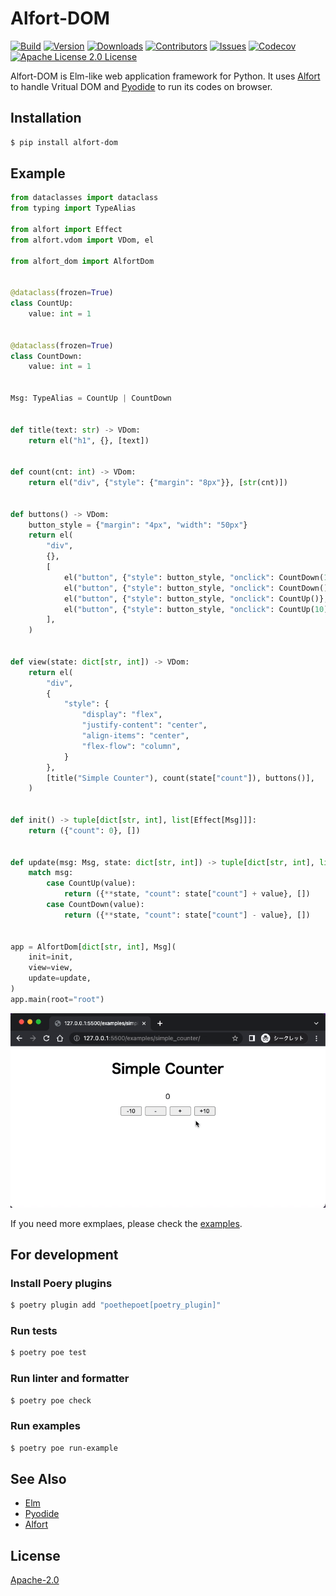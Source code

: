 # Alfort-DOM
[![Build][build-shiled]][build-url]
[![Version][version-shield]][version-url]
[![Downloads][download-shield]][download-url]
[![Contributors][contributors-shield]][contributors-url]
[![Issues][issues-shield]][issues-url]
[![Codecov][codecov-shield]][codecov-url]
[![Apache License 2.0 License][license-shield]][license-url]

Alfort-DOM is Elm-like web application framework for Python. It uses [Alfort](https://github.com/ar90n/alfort) to handle Vritual DOM and [Pyodide](https://pyodide.org/en/stable/) to run its codes on browser.

## Installation
```bash
$ pip install alfort-dom
```

## Example
```python
from dataclasses import dataclass
from typing import TypeAlias

from alfort import Effect
from alfort.vdom import VDom, el

from alfort_dom import AlfortDom


@dataclass(frozen=True)
class CountUp:
    value: int = 1


@dataclass(frozen=True)
class CountDown:
    value: int = 1


Msg: TypeAlias = CountUp | CountDown


def title(text: str) -> VDom:
    return el("h1", {}, [text])


def count(cnt: int) -> VDom:
    return el("div", {"style": {"margin": "8px"}}, [str(cnt)])


def buttons() -> VDom:
    button_style = {"margin": "4px", "width": "50px"}
    return el(
        "div",
        {},
        [
            el("button", {"style": button_style, "onclick": CountDown(10)}, ["-10"]),
            el("button", {"style": button_style, "onclick": CountDown()}, ["-"]),
            el("button", {"style": button_style, "onclick": CountUp()}, ["+"]),
            el("button", {"style": button_style, "onclick": CountUp(10)}, ["+10"]),
        ],
    )


def view(state: dict[str, int]) -> VDom:
    return el(
        "div",
        {
            "style": {
                "display": "flex",
                "justify-content": "center",
                "align-items": "center",
                "flex-flow": "column",
            }
        },
        [title("Simple Counter"), count(state["count"]), buttons()],
    )


def init() -> tuple[dict[str, int], list[Effect[Msg]]]:
    return ({"count": 0}, [])


def update(msg: Msg, state: dict[str, int]) -> tuple[dict[str, int], list[Effect[Msg]]]:
    match msg:
        case CountUp(value):
            return ({**state, "count": state["count"] + value}, [])
        case CountDown(value):
            return ({**state, "count": state["count"] - value}, [])


app = AlfortDom[dict[str, int], Msg](
    init=init,
    view=view,
    update=update,
)
app.main(root="root")

```

![simple counter](https://raw.githubusercontent.com/ar90n/alfort-dom/assets/images/example.gif)

If you need more exmplaes, please check the [examples](https://github.com/ar90n/alfort-dom/tree/main/examples).

## For development
### Install Poery plugins
```bash
$ poetry plugin add "poethepoet[poetry_plugin]"
```

### Run tests
```bash
$ poetry poe test
```

### Run linter and formatter
```bash
$ poetry poe check
```
### Run examples
```bash
$ poetry poe run-example
```




## See Also
* [Elm](https://elm-lang.org/)
* [Pyodide](https://pyodide.org/en/stable/)
* [Alfort](https://github.com/ar90n/alfort)

## License
[Apache-2.0](https://github.com/ar90n/alfort-dom/blob/main/LICENSE)


[download-shield]: https://img.shields.io/pypi/dm/alfort-dom?style=flat
[download-url]: https://pypi.org/project/alfort-dom/
[version-shield]: https://img.shields.io/pypi/v/alfort-dom?style=flat
[version-url]: https://pypi.org/project/alfort-dom/
[build-shiled]: https://img.shields.io/github/workflow/status/ar90n/alfort-dom/CI%20testing/main
[build-url]: https://github.com/ar90n/alfort-dom/actions/workflows/ci.yml
[contributors-shield]: https://img.shields.io/github/contributors/ar90n/alfort-dom.svg?style=flat
[contributors-url]: https://github.com/ar90n/alfort-dom/graphs/contributors
[issues-shield]: https://img.shields.io/github/issues/ar90n/alfort-dom.svg?style=flat
[issues-url]: https://github.com/ar90n/alfort-dom/issues
[license-shield]: https://img.shields.io/github/license/ar90n/alfort-dom.svg?style=flat
[license-url]: https://github.com/ar90n/alfort-dom/blob/master/LICENSE.txt
[codecov-shield]: https://codecov.io/gh/ar90n/alfort-dom/branch/main/graph/badge.svg?token=8GKU96ODLY
[codecov-url]: https://codecov.io/gh/ar90n/alfort-dom
